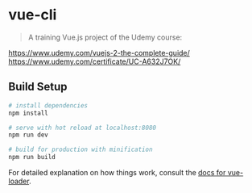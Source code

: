 # vue-cli

> A training Vue.js project of the Udemy course: 

https://www.udemy.com/vuejs-2-the-complete-guide/ 
https://www.udemy.com/certificate/UC-A632J7OK/

## Build Setup

``` bash
# install dependencies
npm install

# serve with hot reload at localhost:8080
npm run dev

# build for production with minification
npm run build
```

For detailed explanation on how things work, consult the [docs for vue-loader](http://vuejs.github.io/vue-loader).
